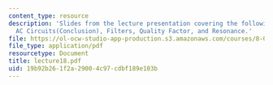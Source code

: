 ```yaml
---
content_type: resource
description: 'Slides from the lecture presentation covering the following topics:
  AC Circuits(Conclusion), Filters, Quality Factor, and Resonance.'
file: https://ol-ocw-studio-app-production.s3.amazonaws.com/courses/8-022-physics-ii-electricity-and-magnetism-fall-2004/19b92b261f2a29004c97cdbf189e103b_lecture18.pdf
file_type: application/pdf
resourcetype: Document
title: lecture18.pdf
uid: 19b92b26-1f2a-2900-4c97-cdbf189e103b
---
```

